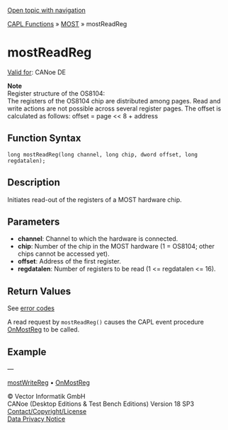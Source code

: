 [Open topic with navigation](../../../../../CANoeDEFamily.htm#Topics/CAPLFunctions/MOST/Functions/CAPLfunctionMOSTReadReg.md)

[CAPL Functions](../../CAPLfunctions.md) » [MOST](../CAPLfunctionsMOSTOverview.md) » mostReadReg

# mostReadReg

[Valid for](../../../Shared/FeatureAvailability.md): CANoe DE

**Note**  
Register structure of the OS8104:  
The registers of the OS8104 chip are distributed among pages. Read and write actions are not possible across several register pages. The offset is calculated as follows: offset = page << 8 + address

## Function Syntax

```
long mostReadReg(long channel, long chip, dword offset, long regdatalen);
```

## Description

Initiates read-out of the registers of a MOST hardware chip.

## Parameters

- **channel**: Channel to which the hardware is connected.
- **chip**: Number of the chip in the MOST hardware (1 = OS8104; other chips cannot be accessed yet).
- **offset**: Address of the first register.
- **regdatalen**: Number of registers to be read (1 <= regdatalen <= 16).

## Return Values

See [error codes](../CAPLfunctionsMOSTErrorCodes.md)

A read request by `mostReadReg()` causes the CAPL event procedure [OnMostReg](../EventProcedures/CAPLfunctionOnMOSTReg.md) to be called.

## Example

—

[mostWriteReg](CAPLfunctionMOSTWriteReg.md) • [OnMostReg](../EventProcedures/CAPLfunctionOnMOSTReg.md)

© Vector Informatik GmbH  
CANoe (Desktop Editions & Test Bench Editions) Version 18 SP3  
[Contact/Copyright/License](../../../Shared/ContactCopyrightLicense.md)  
[Data Privacy Notice](https://www.vector.com/int/en/company/get-info/privacy-policy/)
